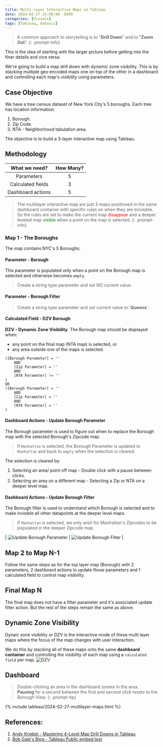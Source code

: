 ```yaml
---
title: Multi-layer Interactive Maps in Tableau
date: 2024-02-27 15:50:00 -0500
categories: [Visuals]
tags: [tableau, dataviz]
---
```

> A common approach to storytelling is to "**Drill Down**" and to "**Zoom Out**".
{: .prompt-info}

This is the idea of starting with the larger picture before getting into the finer
details and vice versa.

We're going to build a map drill down with dynamic zone visibility. 
This is by stacking multiple geo encoded maps one on top of the other in a dashboard and controlling each
map's visibility using parameters.

## Case Objective
We have a tree census dataset of New York City's 5 boroughs. Each tree has location information:
1. Borough.
2. Zip Code.
3. NTA - Neighborhood tabulation area.

The objective is to build a 3-layer interactive map using Tableau.

## Methodology

|   What we need?   | How Many? |
|:-----------------:|:---------:|
|    Parameters     |     5     |
| Calculated fields |     3     |
| Dashboard actions |     5     |

> The multilayer interactive map are just 3 maps positioned in the same dashboard container with specific rules
> on when they are in/visible.<br>
> So the rules are set to make the current map <span style="color:red">disappear</span> and a deeper 
> leveled map <span style="color:green">visible</span> when a point on the map is selected.
{: .prompt-info}

### Map 1 - The Boroughs
The map contains NYC's 5 Boroughs.

#### Parameter - Borough
This parameter is populated only when a point on the Borough map is selected and otherwise becomes `empty`.
> Create a string type parameter and set NO current value.

#### Parameter - Borough Filter
> Create a string type parameter and set current value to '**Queens**'.

#### Calculated Field - DZV Borough 
**DZV - Dynamic Zone Visibility**.
The Borough map should be displayed when:
 - any point on the final map (NTA map) is selected, or
 - any area outside one of the maps is selected.
```
([Borough Parameter] = ''
    AND 
    [Zip Parameter] = ''
    AND
    [NTA Parameter] != ''
) 
OR
([Borough Parameter] = ''
    AND 
    [Zip Parameter] = ''
    AND 
    [NTA Parameter] = ''
)
```

#### Dashboard Actions - Update Borough Parameter
The Borough parameter is used to figure out when to replace the Borough map with the selected Borough's Zipcode map.
> If `Manhattan` is selected, the Borough Parameter is updated to `Manhattan` and 
> back to `empty` when the selection is cleared. 

The selection is cleared by:
1. Selecting an area/ point off map - Double click with a pause between clicks.
2. Selecting an area on a different map - Selecting a Zip or NTA on a deeper level map.

#### Dashboard Actions - Update Borough Filter
The Borough filter is used to understand which Borough is selected and to make invisible all other datapoints at the
deeper level maps.

> If `Manhattan` is selected, we only wish for Manhattan's Zipcodes to be populated in the deeper Zipcode map.

| ![Update Borough Parameter](viz/20240227-parameter.png) | ![Update Borough Filter](viz/20240227-filter.png) |

## Map 2 to Map N-1
Follow the same steps as for the top layer map (Borough) with 2 parameters, 2 dashboard actions to update those
parameters and 1 calculated field to control map visibility.

## Final Map N
The final map does not have a filter parameter and it's associated update filter action. But the rest of the steps
remain the same as above.

## Dynamic Zone Visibility
Dynaic zone visibility or DZV is the interactive mode of these multi layer maps where the focus of the map changes
with user interaction.

We do this by stacking all of these maps onto the same **dashboard container** and controlling the visibility
of each map using a `calculated field` per map.
![DZV](viz/20240227-dzv.png)


## Dashboard
> Double-clicking an area in the dashboard zooms in the area.<br>
> **Pausing** for a second between the first and second click resets to the Borough View.
{: .prompt-tip}

{% include tableau/2024-02-27-multilayer-maps.html %}

## References:
1. [Andy Kriebel - Mastering 4-Level Map Drill Downs in Tableau](https://youtu.be/w4vlyXajJCU?si=6FB1Sua88Y-yMAOA)
2. [Bob Gale's Blog - Tableau Public embed test](https://www.bawbgale.com/tableau-public-embed-test/)